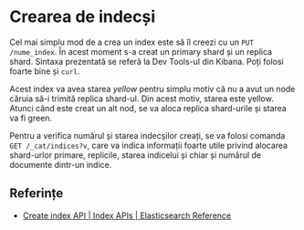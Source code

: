 # Crearea de indecși

Cel mai simplu mod de a crea un index este să îl creezi cu un `PUT /nume_index`. În acest moment s-a creat un primary shard și un replica shard. Sintaxa prezentată se referă la Dev Tools-ul din Kibana. Poți folosi foarte bine și `curl`.

Acest index va avea starea *yellow* pentru simplu motiv că nu a avut un node căruia să-i trimită replica shard-ul. Din acest motiv, starea este yellow. Atunci când este creat un alt nod, se va aloca replica shard-urile și starea va fi green.

Pentru a verifica numărul și starea indecșilor creați, se va folosi comanda `GET /_cat/indices?v`, care va indica informații foarte utile privind alocarea shard-urlor primare, replicile, starea indicelui și chiar și numărul de documente dintr-un indice.

## Referințe

- [Create index API | Index APIs | Elasticsearch Reference](https://www.elastic.co/guide/en/elasticsearch/reference/current/indices-create-index.html)
